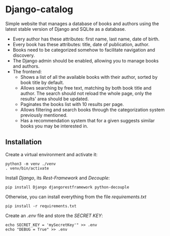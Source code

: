# Django-catalog

Simple website that manages a database of books and authors using the latest stable version of Django and SQLite as a database.

- Every author has these attributes: first name, last name, date of birth.
- Every book has these attributes: title, date of publication, author.
- Books need to be categorized somehow to facilitate navigation and discovery.
- The Django admin should be enabled, allowing you to manage books and authors.
- The frontend:
  - Shows a list of all the available books with their author, sorted by book title by default.
  - Allows searching by free text, matching by both book title and author. The search should not reload the whole page, only the results' area should be updated.
  - Paginates the books list with 10 results per page.
  - Allows filtering and search books through the categorization system previously mentioned.
  - Has a recommendation system that for a given suggests similar books you may be interested in.

## Installation
Create a virtual environment and activate it:
```
python3 -m venv ./venv
. venv/bin/activate
```
Install _Django_, its _Rest-Framework_ and _Decouple_:
```
pip install Django djangorestframework python-decouple
```
Otherwise, you can install everything from the file _requirements.txt_
```
pip install -r requirements.txt
```
Create an _.env_ file and store the _SECRET KEY_:
```
echo SECRET_KEY = 'mySecretKey'" >> .env
echo "DEBUG = True" >> .env
```
